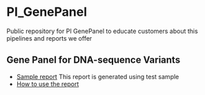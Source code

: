 # PI_GenePanel
Public repository for PI GenePanel to educate customers about this pipelines and reports we offer

## Gene Panel for DNA-sequence Variants
* [Sample report](https://github.com/PI-Bioinfo/PI_GenePanel/blob/main/reports/sample/hg37_targeted_sequencing_multiqc_report.html)
  This report is generated using test sample
* [How to use the report]()
